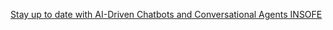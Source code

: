 [Stay up to date with AI-Driven Chatbots and Conversational Agents   INSOFE](https://qi.tc/qi/117595)